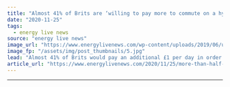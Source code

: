 ```yaml
---
title: "Almost 41% of Brits are ‘willing to pay more to commute on a hydrogen train or bus’"
date: "2020-11-25"
tags: 
  - energy live news
source: "energy live news"
image_url: "https://www.energylivenews.com/wp-content/uploads/2019/06/university-of_-birmingham-jpg_large.jpg"
image_fp: "/assets/img/post_thumbnails/5.jpg"
lead: "Almost 41% of Brits would pay an additional £1 per day in order to lower the carbon footprint of their commute, according to a new survey"
article_url: "https://www.energylivenews.com/2020/11/25/more-than-half-of-brits-are-willing-to-pay-more-to-commute-on-a-hydrogen-train-or-bus/"
---
```


---
